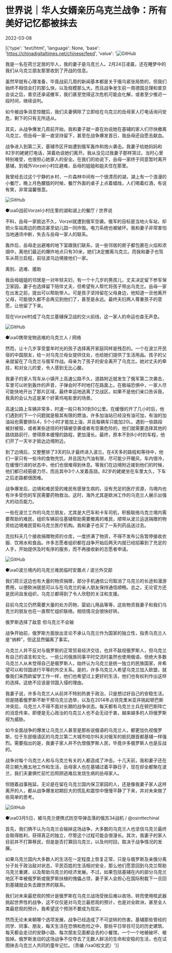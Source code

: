 # 世界说｜华人女婿亲历乌克兰战争：所有美好记忆都被抹去

2022-03-08

[{'type': 'text/html', 'language': None, 'base': 'https://chinadigitaltimes.net/chinese/feed', 'value': '![GitHub](https://chinadigitaltimes.net/chinese/files/2022/03/post-677930-622700c794cdf.png)

我是一名在荷兰定居的华人，我的妻子是乌克兰人。2月24日凌晨，还在睡梦中的我们从乌克兰朋友那里收到了开战的信息。

虽然早就有心理准备，毕竟战前几周的新闻基本都是关于俄乌紧张局势的，但我们始终不相信会打的那么快，以及规模那么大。而且战争发生前一周德国总理和普京会谈之后，普京还承诺撤军，我们甚至觉得这次危机可能会化解，或者至少推迟一段时间，继续谈判。

如今被战争消息惊醒后，我们夫妻俩除了立即给在乌克兰的岳母家人打电话询问安危，剩下的只有无所适从。

其实，从战争爆发几周前开始，我和妻子就一直在劝说她在基辅的家人们尽快撤离乌克兰，但岳母一家一直坚持留下，甚至在战争爆发首日，我岳母还自愿去献血。

战争进入到第二天，基辅市区开始遭到俄军轰炸和炮火袭击。我妻子给她妈妈和82岁的姥姥打电话，哭着劝说她们离开。我从没见过我妻子那样哭过，当时心里特别难受，也很担心她家人的安全。在我们的劝说下，岳母一家终于同意暂时离开基辅，到城外Vorzel小村庄避难，岳母的姐姐和姐夫住在那里。

我曾经去过这个宁静的乡村，一片森林中间有一个很漂亮的湖，湖上有一个浪漫的小餐厅，晚上月色朦胧的时候，餐厅外面的桌子上点着蜡烛，人们喝着红酒，有说有笑，非常温馨惬意。

![GitHub](https://chinadigitaltimes.net/chinese/files/2022/03/post-677930-622700c7a0117.)

●\xa0战前Vorzel小村庄里的湖和湖上的餐厅 / 世界说

不料，岳母一家抵达不久，Vorzel就遭到俄军空袭。俄军的目标是当地火车站，却把火车站周边的商店甚至幼儿园一同炸毁。电力系统也被破坏。我和妻子非常害怕当地通讯中断，失去与岳母一家人的联系。

轰炸后，岳母走出避难的地下室跟我们联系，说一些邻居的房子都包裹在火焰和浓烟中，离他们最近的爆炸地点只有30米，她们决定撤离乌克兰。而我和妻子也驾车从荷兰启程，前往波乌边境接他们一家。

离别、逃难、援助

我岳母姐姐的邻居是一对年轻夫妇，有一个十几岁的男孩儿，丈夫决定留下参军保卫家园，妻子也选择留下陪伴丈夫，但希望有人帮忙将孩子带出乌克兰。岳母一家在出发之前，提出可以帮助带人。可是孩子坚持留在父母身边，他知道一旦他离开父母，可能很久都不会再见到他们了，甚至是永远。最终夫妇两人尊重孩子的意愿，让他留了下来。

现在Vorzel村成了乌克兰基辅保卫战的交火前线，这一家人的命运也杳无声息。

![GitHub](https://chinadigitaltimes.net/chinese/files/2022/03/post-677930-622700c7aa800.)

●\xa0携带宠物逃难的乌克兰人 / 网络

然而，让十几岁享受童年时光的孩子选择离开家庭同样是残忍的。一个在波兰开民宿的中国朋友，给一对乌克兰母女提供住处，也给她们提供了生活用品。孩子的父亲就留在了乌克兰与俄军作战。母亲为了孩子的安全离开了乌克兰。她对丈夫的牵挂，和对女儿的爱，令人感到无比心酸。

我妻子的家人驾车从小镇开上高速公路不久，道路附近就发生了俄军第二次袭击，车里可以听到轰炸的声音，子弹会时不时地打在路面上。在极端恐惧中，一家人尽可能快地开出了那片区域，最终幸运地逃离了交战区。如果不是他们亲口告诉我，我真的会认为这是某个好莱坞电影里的场景。

高速公路上车辆非常多，时速一般只有30到50公里。在缓慢的开了几小时后，他们遇到的下一个问题就是极其有限的燃油，许多加油站已经没有油可加，有油的加油站也需要排队4，5个小时才能加上油，并且每辆车只能加20L。遇到一些路段被封被毁，或者某些途径的村镇被空袭或者有空袭危险的，他们就需要选择其他的路绕路前行，使得原本缓慢的路程，更加漫长。最终，原本不到8小时的车程，他们开了一天半才抵达边境附近。

到了边境后，又整整排了3天的队才最终进入波兰。在4天多的路程和等待中，他们一家只有一些冷的食物充饥，并且因为汽油有限，尽可能少开暖风，车内很冷，在缓慢行进的状态中，他们也很难得到休息。等我们在边境附近接到他们的时候，他们都已经筋疲力尽，而且其中3个人发着高烧。82岁的姥姥坐在车里太久，下车之后走路都很困难。

战争爆发后，边境和难民营的难民有感冒生病的，没有充足的医疗资源，乌境内也有许多受伤的军民需要药物救治。这时，海外尤其是欧洲工作的乌克兰人展示出强大的动员能力。

一些在波兰工作的乌克兰朋友，尤其是大巴车和卡车司机，积极联络乌克兰境内需要帮助的难民，组织车辆前往基辅帮助需要撤离的难民，顺带从波兰运送捐赠的物资给边境难民营和乌克兰医疗机构。我和妻子也买了一系列药品送过去。

克拉科夫几个接收捐赠物资的仓库，一度挤满了物资，不得不发布公告暂停接收衣服、饮用水和食品。许多志愿者组织都在战争开始后两天内就已经招募到了充足的人手，开始提供及时有序的服务，而不再接收新的志愿者申请。

![GitHub](https://chinadigitaltimes.net/chinese/files/2022/03/post-677930-622700c7b79a1.)

●\xa0波兰境内的乌克兰难民临时安置点 / 波兰外交部

我们荷兰这边也有大量的物资捐赠，部分手机通信公司取消了乌克兰的长途和漫游费用，以便欧洲居民可以与在乌克兰的亲人朋友保持通信顺畅。总之，无论官方还是民间自发组织，乌克兰都得到了令人欣慰的关注和支援。

目前乌克兰仍然需要大量的处方药物，婴幼儿用品等等，这些物资我妻子和我们乌克兰的朋友也在一直帮忙组织联络。相信情况会很快好转。

俄罗斯选择了敌意 但乌克兰不会输

战争开始前，俄罗斯方面放出言论不承认乌克兰作为国家的独立性，指责乌克兰人是“纳粹”，但这显然偏离了事实。

乌克兰人并不反对与俄罗斯的正常贸易经济交往，也并不敌视俄罗斯人，但乌克兰有自己的语言和文化，一些公司俄族同事平时交流时虽然也使用俄语，但绝大多数乌克兰人从未觉得自己是俄罗斯人，始终认为乌克兰是统一独立的民族国家，并希望可以和邻国进行平等的外交关系。是的，许多乌克兰人希望乌克兰加入欧盟，就像我们来西欧留学工作一样，他们也希望过上更好的生活，他们也有权利作出这样的选择。这绝不应该是邻国入侵的理由。

我妻子说，许多乌克兰人从前并不特别热衷于政治，只是想过好自己的安稳生活。但是随着俄罗斯不断干预乌克兰选举，以及在2014年占领克里米亚并挑起顿巴斯冲突后，乌克兰人不得不面对长期的战争状态。每天都有乌克兰士兵在顿巴斯阵亡的消息传来，即便是无心政治的乌克兰人也不会无动于衷，越来越多的人将俄罗斯视为威胁。

如今全面战争的爆发让乌克兰人甚至是那些说俄语的乌克兰人，都更加仇视俄罗斯，位于东部俄语区的乌克兰第二大城市哈尔科夫对俄军的抵抗跟首都基辅一样强烈。需要指出的是，我妻子家人并不仇恨俄罗斯人民，毕竟许多俄罗斯人也是反战的。

战争对每个乌克兰人和与乌克兰有关的人都造成了冲击。十几天前，我和妻子还在荷兰朝九晚五地工作和生活，岳母家人也在基辅过着平静日子，现在却全都聚在波兰，我们夫妻俩忙前忙后照顾逃难后发烧生病的岳母家人。

但随着战事拖延，无论是在留在乌克兰国内保卫家园的人，还是像我妻子家人这样离开的人，都从战争爆发初期巨大的慌乱和震惊中慢慢平静了下来，并对未来做了些简单的思考。

![GitHub](https://chinadigitaltimes.net/chinese/files/2022/03/post-677930-622700c7c3f8d.)

●\xa03月5日，被乌克兰便携式防空导弹击落的俄苏34战机 / @osinttechinal

首先，我们俩不认为乌克兰会输掉这场战争，大多数的乌克兰人也坚信乌克兰最终会取得胜利，获得真正的独立，尽管这个过程可能会很漫长。其次，我妻子的家人目前并不打算移民，但是是否打算回乌克兰，以及何时回，取决于战争情况的发展。

如果乌克兰国内大多数人的生活在一定程度上恢复正常，只是与俄罗斯及亲俄分离分子处于政治敌对状态，平民百姓的生活相对安全，那么他们愿意回到乌克兰帮助乌克兰重建，以及帮助乌克兰的经济发展。不过，如果包括基辅在内的部分乌克兰地区不幸被俄罗斯或俄罗斯扶植的傀儡占领，妻子家人会担心在国际制裁下一旦回到基辅就会失去跟世界的联系。

我们对未来最悲观的预计是俄罗斯在乌克兰战场受挫后难以收场，转而使用核武器挑起世界性的战争，这不仅仅是对乌克兰最悲观的预计，也是对全欧洲，甚至全人类最悲观的预计。我希望这个预测不要成为现实。

然而无论未来朝哪个选项发展，战争已经造成了不可逆转的伤害。基辅那些曾经的同学、同事、朋友，每天生活在恐惧和危险之中，那些平日举目可见的历史建筑、每天都会走过的安静小路、每次朋友见面都会去的小餐馆，一个一个地被破坏、被毁掉。俄罗斯发动的这场战争不仅夺去了无数人鲜活的生命和安稳的生活，也在试图抹去乌克兰人共同的童年记忆。（责编 /\xa0权文武）'}]